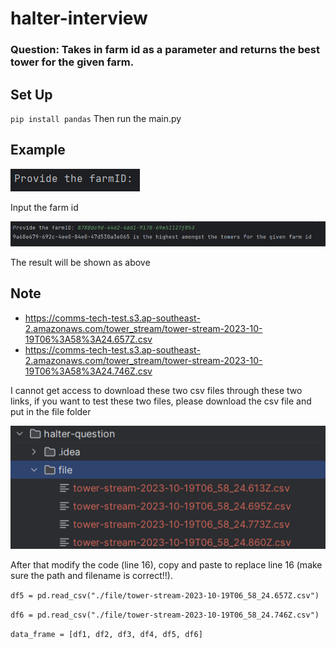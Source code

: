 # halter-interview
### Question:  Takes in farm id as a parameter and returns the best tower for the given farm.

## Set Up
`pip install pandas` Then run the main.py

## Example
![img_1.png](img_1.png)

Input the farm id 

![img_2.png](img_2.png)

The result will be shown as above

## Note
* https://comms-tech-test.s3.ap-southeast-2.amazonaws.com/tower_stream/tower-stream-2023-10-19T06%3A58%3A24.657Z.csv
* https://comms-tech-test.s3.ap-southeast-2.amazonaws.com/tower_stream/tower-stream-2023-10-19T06%3A58%3A24.746Z.csv

I cannot get access to download these two csv files through these two links, if you want to test these two files, please download the csv file and put in the file folder 

![img.png](img.png)

After that modify the code (line 16), copy and paste to replace line 16 (make sure the path and filename is correct!!). 

`df5 = pd.read_csv("./file/tower-stream-2023-10-19T06_58_24.657Z.csv")`
    
`df6 = pd.read_csv("./file/tower-stream-2023-10-19T06_58_24.746Z.csv")`

`data_frame = [df1, df2, df3, df4, df5, df6]`